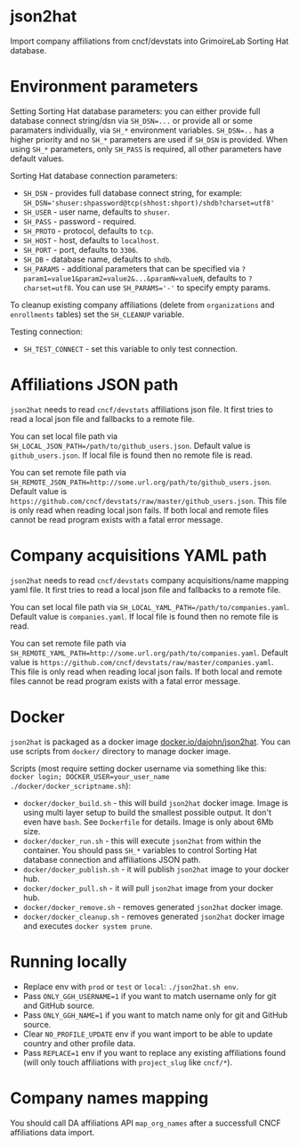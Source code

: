 # json2hat

Import company affiliations from cncf/devstats into GrimoireLab Sorting Hat database.

# Environment parameters

Setting Sorting Hat database parameters: you can either provide full database connect string/dsn via `SH_DSN=...` or provide all or some paramaters individually, via `SH_*` environment variables. `SH_DSN=..` has a higher priority and no `SH_*` parameters are used if `SH_DSN` is provided. When using `SH_*` parameters, only `SH_PASS` is required, all other parameters have default values.

Sorting Hat database connection parameters:

- `SH_DSN` - provides full database connect string, for example: `SH_DSN='shuser:shpassword@tcp(shhost:shport)/shdb?charset=utf8'`
- `SH_USER` - user name, defaults to `shuser`.
- `SH_PASS` - password - required.
- `SH_PROTO` - protocol, defaults to `tcp`.
- `SH_HOST` - host, defaults to `localhost`.
- `SH_PORT` - port, defaults to `3306`.
- `SH_DB` - database name, defaults to `shdb`.
- `SH_PARAMS` - additional parameters that can be specified via `?param1=value1&param2=value2&...&paramN=valueN`, defaults to `?charset=utf8`. You can use `SH_PARAMS='-'` to specify empty params.

To cleanup existing company affiliations (delete from `organizations` and `enrollments` tables) set the `SH_CLEANUP` variable.

Testing connection:

- `SH_TEST_CONNECT` - set this variable to only test connection.


# Affiliations JSON path

`json2hat` needs to read `cncf/devstats` affiliations json file. It first tries to read a local json file and fallbacks to a remote file.

You can set local file path via `SH_LOCAL_JSON_PATH=/path/to/github_users.json`. Default value is `github_users.json`. If local file is found then no remote file is read.

You can set remote file path via `SH_REMOTE_JSON_PATH=http://some.url.org/path/to/github_users.json`. Default value is `https://github.com/cncf/devstats/raw/master/github_users.json`. This file is only read when reading local json fails. If both local and remote files cannot be read program exists with a fatal error message.


# Company acquisitions YAML path

`json2hat` needs to read `cncf/devstats` company acquisitions/name mapping yaml file. It first tries to read a local json file and fallbacks to a remote file.

You can set local file path via `SH_LOCAL_YAML_PATH=/path/to/companies.yaml`. Default value is `companies.yaml`. If local file is found then no remote file is read.

You can set remote file path via `SH_REMOTE_YAML_PATH=http://some.url.org/path/to/companies.yaml`. Default value is `https://github.com/cncf/devstats/raw/master/companies.yaml`. This file is only read when reading local json fails. If both local and remote files cannot be read program exists with a fatal error message.

# Docker

`json2hat` is packaged as a docker image [docker.io/dajohn/json2hat](https://cloud.docker.com/u/dajohn/repository/docker/dajohn/json2hat). You can use scripts from `docker/` directory to manage docker image.

Scripts (most require setting docker username via something like this: `docker login; DOCKER_USER=your_user_name ./docker/docker_scriptname.sh`):

- `docker/docker_build.sh` - this will build `json2hat` docker image. Image is using multi layer setup to build the smallest possible output. It don't even have `bash`. See `Dockerfile` for details. Image is only about 6Mb size.
- `docker/docker_run.sh` - this will execute `json2hat` from within the container. You should pass `SH_*` variables to control Sorting Hat database connection and affiliations JSON path.
- `docker/docker_publish.sh` - it will publish `json2hat` image to your docker hub.
- `docker/docker_pull.sh` - it will pull `json2hat` image from your docker hub.
- `docker/docker_remove.sh` - removes generated `json2hat` docker image.
- `docker/docker_cleanup.sh` - removes generated `json2hat` docker image and executes `docker system prune`.

# Running locally

- Replace env with `prod` or `test` or `local`: `./json2hat.sh env`.
- Pass `ONLY_GGH_USERNAME=1` if you want to match username only for git and GitHub source.
- Pass `ONLY_GGH_NAME=1` if you want to match name only for git and GitHub source.
- Clear `NO_PROFILE_UPDATE` env if you want import to be able to update country and other profile data.
- Pass `REPLACE=1` env if you want to replace any existing affiliations found (will only touch affiliations with `project_slug` like `cncf/*`).


# Company names mapping

You should call DA affiliations API `map_org_names` after a successfull CNCF affiliations data import.

